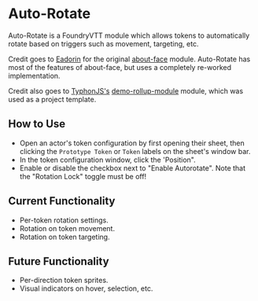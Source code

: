 # Auto-Rotate
Auto-Rotate is a FoundryVTT module which allows tokens to automatically rotate based on triggers such as movement, targeting, etc.

Credit goes to [Eadorin](https://github.com/eadorin) for the original [about-face](https://github.com/eadorin/about-face) module. Auto-Rotate has most of the features of about-face, but uses a completely re-worked implementation.

Credit also goes to [TyphonJS's](https://github.com/typhonjs-fvtt) [demo-rollup-module](https://github.com/typhonjs-fvtt/demo-rollup-module) module, which was used as a project template.

## How to Use ##
  - Open an actor's token configuration by first opening their sheet, then clicking the `Prototype Token` or `Token` labels on the sheet's window bar.
  - In the token configuration window, click the 'Position".
  - Enable or disable the checkbox next to "Enable Autorotate". Note that the "Rotation Lock" toggle must be off!

## Current Functionality ##
  - Per-token rotation settings.
  - Rotation on token movement.
  - Rotation on token targeting.

## Future Functionality ##
  - Per-direction token sprites.
  - Visual indicators on hover, selection, etc.
